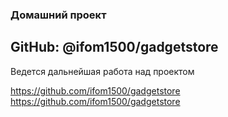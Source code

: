 ### Домашний проект
## GitHub: @ifom1500/gadgetstore

Ведется дальнейшая работа над проектом

https://github.com/ifom1500/gadgetstore
https://github.com/ifom1500/gadgetstore
